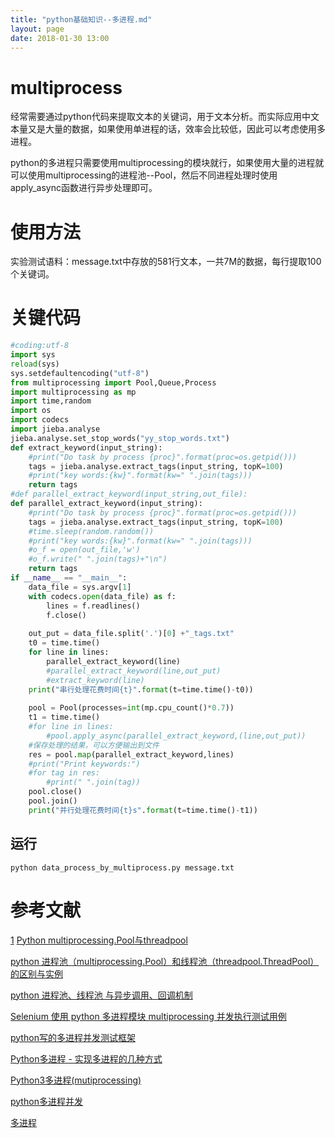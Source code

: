 ```yaml
---
title: "python基础知识--多进程.md"
layout: page
date: 2018-01-30 13:00
---
```


# multiprocess
经常需要通过python代码来提取文本的关键词，用于文本分析。而实际应用中文本量又是大量的数据，如果使用单进程的话，效率会比较低，因此可以考虑使用多进程。

python的多进程只需要使用multiprocessing的模块就行，如果使用大量的进程就可以使用multiprocessing的进程池--Pool，然后不同进程处理时使用apply_async函数进行异步处理即可。


# 使用方法
实验测试语料：message.txt中存放的581行文本，一共7M的数据，每行提取100个关键词。
# 关键代码
```python
#coding:utf-8
import sys
reload(sys)
sys.setdefaultencoding("utf-8")
from multiprocessing import Pool,Queue,Process
import multiprocessing as mp 
import time,random
import os
import codecs
import jieba.analyse
jieba.analyse.set_stop_words("yy_stop_words.txt")
def extract_keyword(input_string):
    #print("Do task by process {proc}".format(proc=os.getpid()))
    tags = jieba.analyse.extract_tags(input_string, topK=100)
    #print("key words:{kw}".format(kw=" ".join(tags)))
    return tags
#def parallel_extract_keyword(input_string,out_file):
def parallel_extract_keyword(input_string):
    #print("Do task by process {proc}".format(proc=os.getpid()))
    tags = jieba.analyse.extract_tags(input_string, topK=100)
    #time.sleep(random.random())
    #print("key words:{kw}".format(kw=" ".join(tags)))
    #o_f = open(out_file,'w')
    #o_f.write(" ".join(tags)+"\n")
    return tags
if __name__ == "__main__":
    data_file = sys.argv[1]
    with codecs.open(data_file) as f:
        lines = f.readlines()
        f.close()
     
    out_put = data_file.split('.')[0] +"_tags.txt"
    t0 = time.time()
    for line in lines:
        parallel_extract_keyword(line)
        #parallel_extract_keyword(line,out_put)
        #extract_keyword(line)
    print("串行处理花费时间{t}".format(t=time.time()-t0))
     
    pool = Pool(processes=int(mp.cpu_count()*0.7))
    t1 = time.time()
    #for line in lines:
        #pool.apply_async(parallel_extract_keyword,(line,out_put))
    #保存处理的结果，可以方便输出到文件
    res = pool.map(parallel_extract_keyword,lines)
    #print("Print keywords:")
    #for tag in res:
        #print(" ".join(tag))
    pool.close()
    pool.join()
    print("并行处理花费时间{t}s".format(t=time.time()-t1))

```
## 运行
```
python data_process_by_multiprocess.py message.txt
```

# 参考文献
[1](https://www.jb51.net/article/141528.htm)
[Python multiprocessing.Pool与threadpool](https://blog.csdn.net/qq_37258787/article/details/79172916)

[python 进程池（multiprocessing.Pool）和线程池（threadpool.ThreadPool）的区别与实例](https://blog.csdn.net/weixin_43692357/article/details/86026040)

[python 进程池、线程池 与异步调用、回调机制](https://blog.csdn.net/weixin_42329277/article/details/80741589)

[Selenium 使用 python 多进程模块 multiprocessing 并发执行测试用例](https://testerhome.com/topics/16106)

[python写的多进程并发测试框架](https://blog.csdn.net/zhangtaolmq/article/details/54647214)

[Python多进程 - 实现多进程的几种方式](https://blog.csdn.net/topleeyap/article/details/78981848)

[Python3多进程(mutiprocessing)](https://blog.csdn.net/weixin_38611497/article/details/81490960)

[python多进程并发](https://www.cnblogs.com/garfieldcgf/p/8324852.html)

[多进程](https://www.liaoxuefeng.com/wiki/1016959663602400/1017628290184064)